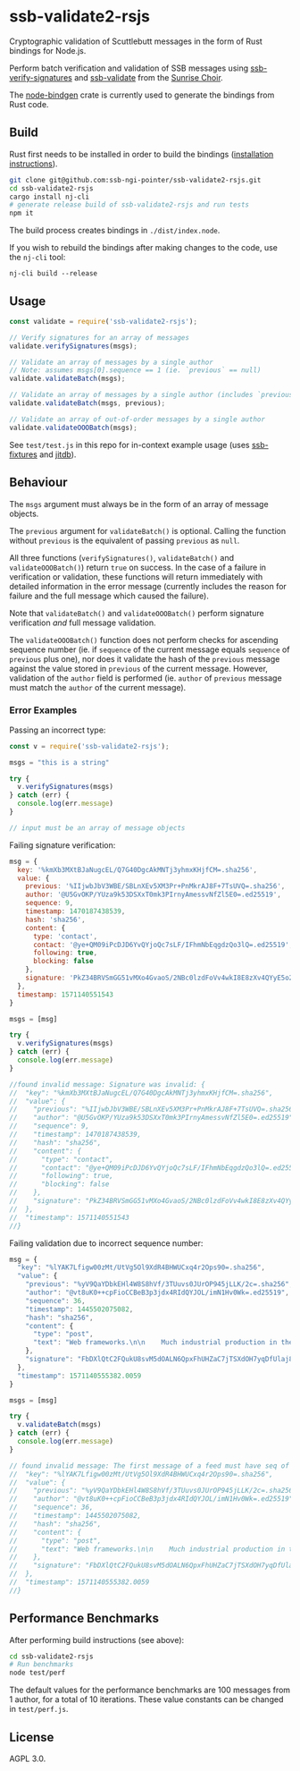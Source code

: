 # ssb-validate2-rsjs

Cryptographic validation of Scuttlebutt messages in the form of Rust bindings for Node.js.

Perform batch verification and validation of SSB messages using [ssb-verify-signatures](https://crates.io/crates/ssb-verify-signatures) and [ssb-validate](https://crates.io/crates/ssb-validate) from the [Sunrise Choir](https://github.com/sunrise-choir).

The [node-bindgen](https://github.com/infinyon/node-bindgen) crate is currently used to generate the bindings from Rust code.

## Build

Rust first needs to be installed in order to build the bindings ([installation instructions](https://rustup.rs/)).

```bash
git clone git@github.com:ssb-ngi-pointer/ssb-validate2-rsjs.git
cd ssb-validate2-rsjs
cargo install nj-cli
# generate release build of ssb-validate2-rsjs and run tests
npm it
```

The build process creates bindings in `./dist/index.node`.

If you wish to rebuild the bindings after making changes to the code, use the `nj-cli` tool:

`nj-cli build --release`

## Usage

```javascript
const validate = require('ssb-validate2-rsjs');

// Verify signatures for an array of messages
validate.verifySignatures(msgs);

// Validate an array of messages by a single author
// Note: assumes msgs[0].sequence == 1 (ie. `previous` == null)
validate.validateBatch(msgs);

// Validate an array of messages by a single author (includes `previous`)
validate.validateBatch(msgs, previous);

// Validate an array of out-of-order messages by a single author
validate.validateOOOBatch(msgs);
```

See `test/test.js` in this repo for in-context example usage (uses [ssb-fixtures](https://github.com/ssb-ngi-pointer/ssb-fixtures) and [jitdb](https://github.com/ssb-ngi-pointer/jitdb)).

## Behaviour

The `msgs` argument must always be in the form of an array of message objects.

The `previous` argument for `validateBatch()` is optional. Calling the function without `previous` is the equivalent of passing `previous` as `null`.

All three functions (`verifySignatures()`, `validateBatch()` and `validateOOOBatch()`) return `true` on success. In the case of a failure in verification or validation, these functions will return immediately with detailed information in the error message (currently includes the reason for failure and the full message which caused the failure).

Note that `validateBatch()` and `validateOOOBatch()` perform signature verification _and_ full message validation.

The `validateOOOBatch()` function does not perform checks for ascending sequence number (ie. if `sequence` of the current message equals `sequence` of `previous` plus one), nor does it validate the hash of the `previous` message against the value stored in `previous` of the current message. However, validation of the `author` field is performed (ie. `author` of `previous` message must match the `author` of the current message).

### Error Examples

Passing an incorrect type:

```javascript
const v = require('ssb-validate2-rsjs');

msgs = "this is a string"

try {
  v.verifySignatures(msgs)
} catch (err) {
  console.log(err.message)
}

// input must be an array of message objects
```

Failing signature verification:

```javascript
msg = {
  key: '%kmXb3MXtBJaNugcEL/Q7G40DgcAkMNTj3yhmxKHjfCM=.sha256',
  value: {
    previous: '%IIjwbJbV3WBE/SBLnXEv5XM3Pr+PnMkrAJ8F+7TsUVQ=.sha256',
    author: '@U5GvOKP/YUza9k53DSXxT0mk3PIrnyAmessvNfZl5E0=.ed25519',
    sequence: 9,
    timestamp: 1470187438539,
    hash: 'sha256',
    content: {
      type: 'contact',
      contact: '@ye+QM09iPcDJD6YvQYjoQc7sLF/IFhmNbEqgdzQo3lQ=.ed25519',
      following: true,
      blocking: false
    },
    signature: 'PkZ34BRVSmGG51vMXo4GvaoS/2NBc0lzdFoVv4wkI8E8zXv4QYyE5o2mPACKOcrhrLJpymLzqpoE70q78INuBg==.sig.ed25519'
  },
  timestamp: 1571140551543
}

msgs = [msg]

try {
  v.verifySignatures(msgs)
} catch (err) {
  console.log(err.message)
}

//found invalid message: Signature was invalid: {
//  "key": "%kmXb3MXtBJaNugcEL/Q7G40DgcAkMNTj3yhmxKHjfCM=.sha256",
//  "value": {
//    "previous": "%IIjwbJbV3WBE/SBLnXEv5XM3Pr+PnMkrAJ8F+7TsUVQ=.sha256",
//    "author": "@U5GvOKP/YUza9k53DSXxT0mk3PIrnyAmessvNfZl5E0=.ed25519",
//    "sequence": 9,
//    "timestamp": 1470187438539,
//    "hash": "sha256",
//    "content": {
//      "type": "contact",
//      "contact": "@ye+QM09iPcDJD6YvQYjoQc7sLF/IFhmNbEqgdzQo3lQ=.ed25519",
//      "following": true,
//      "blocking": false
//    },
//    "signature": "PkZ34BRVSmGG51vMXo4GvaoS/2NBc0lzdFoVv4wkI8E8zXv4QYyE5o2mPACKOcrhrLJpymLzqpoE70q78INuBg==.sig.ed25519"
//  },
//  "timestamp": 1571140551543
//}
```

Failing validation due to incorrect sequence number:

```javascript
msg = {
  "key": "%lYAK7Lfigw00zMt/UtVg5Ol9XdR4BHWUCxq4r2Ops90=.sha256",
  "value": {
    "previous": "%yV9QaYDbkEHl4W8S8hVf/3TUuvs0JUrOP945jLLK/2c=.sha256",
    "author": "@vt8uK0++cpFioCCBeB3p3jdx4RIdQYJOL/imN1Hv0Wk=.ed25519",
    "sequence": 36,
    "timestamp": 1445502075082,
    "hash": "sha256",
    "content": {
      "type": "post",
      "text": "Web frameworks.\n\n    Much industrial production in the late nineteenth century depended on skilled workers, whose knowledge of the production process often far exceeded their employers’; Taylor saw that this gave laborers a tremendous advantage over their employer in the struggle over the pace of work.\n\n    Not only could capitalists not legislate techniques they were ignorant of, but they were also in no position to judge when workers told them the process simply couldn’t be driven any faster. Work had to be redesigned so that employers did not depend on their employees for knowledge of the production process.\n\nhttps://www.jacobinmag.com/2015/04/braverman-gramsci-marx-technology/"
    },
    "signature": "FbDXlQtC2FQukU8svM5dOALN6QpxFhUHZaC7jTSXdOH7yqDfUlaj8q97YLdo5YqknZ71b0Y59hlQkmfkbtv5DA==.sig.ed25519"
  },
  "timestamp": 1571140555382.0059
}

msgs = [msg]

try {
  v.validateBatch(msgs)
} catch (err) {
  console.log(err.message)
}

// found invalid message: The first message of a feed must have seq of 1: {
//  "key": "%lYAK7Lfigw00zMt/UtVg5Ol9XdR4BHWUCxq4r2Ops90=.sha256",
//  "value": {
//    "previous": "%yV9QaYDbkEHl4W8S8hVf/3TUuvs0JUrOP945jLLK/2c=.sha256",
//    "author": "@vt8uK0++cpFioCCBeB3p3jdx4RIdQYJOL/imN1Hv0Wk=.ed25519",
//    "sequence": 36,
//    "timestamp": 1445502075082,
//    "hash": "sha256",
//    "content": {
//      "type": "post",
//      "text": "Web frameworks.\n\n    Much industrial production in the late nineteenth century depended on skilled workers, whose knowledge of the production process often far exceeded their employers’; Taylor saw that this gave laborers a tremendous advantage over their employer in the struggle over the pace of work.\n\n    Not only could capitalists not legislate techniques they were ignorant of, but they were also in no position to judge when workers told them the process simply couldn’t be driven any faster. Work had to be redesigned so that employers did not depend on their employees for knowledge of the production process.\n\nhttps://www.jacobinmag.com/2015/04/braverman-gramsci-marx-technology/"
//    },
//    "signature": "FbDXlQtC2FQukU8svM5dOALN6QpxFhUHZaC7jTSXdOH7yqDfUlaj8q97YLdo5YqknZ71b0Y59hlQkmfkbtv5DA==.sig.ed25519"
//  },
//  "timestamp": 1571140555382.0059
//}
```

## Performance Benchmarks

After performing build instructions (see above):

```bash
cd ssb-validate2-rsjs
# Run benchmarks
node test/perf
```

The default values for the performance benchmarks are 100 messages from 1 author, for a total of 10 iterations. These value constants can be changed in `test/perf.js`.

## License

AGPL 3.0.
